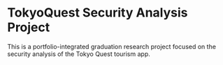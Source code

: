 # TokyoQuest Security Analysis Project

This is a portfolio-integrated graduation research project focused on the security analysis of the Tokyo Quest tourism app.
